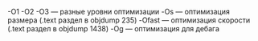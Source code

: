 
-O1 -O2 -O3 — разные уровни оптимизации
-Os — оптимизация размера (.text раздел в objdump 235)
-Ofast — оптимизация скорости (.text раздел в objdump 1438)
-Og — оптимизация для дебага
